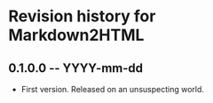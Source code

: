 # Revision history for Markdown2HTML

## 0.1.0.0 -- YYYY-mm-dd

* First version. Released on an unsuspecting world.
